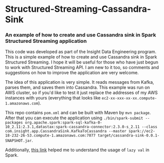 # Structured-Streaming-Cassandra-Sink
### An example of how to create and use Cassandra sink in Spark Structured Streaming application

This code was developed as part of the Insight Data Engineering program. This is a simple example of how to create and use Cassandra sink in Spark Structured Streaming. I hope it will be useful for those who have just begun to work with Structured Streaming API. I am new to it too, so comments and suggestions on how to improve the application are very welcome.

The idea of this application is very simple. It reads messages from Kafka, parses them, and saves them into Cassandra. This example was run on AWS cluster, so if you'd like to test it just replace the addresses of my AWS instances with yours (everything that looks like `ec2-xx-xxx-xx-xx.compute-1.amazonaws.com`).

This repo contains `pom.xml` and can be built with Maven by `mvn package`. After that you can execute the application using
`./bin/spark-submit --packages org.apache.spark:spark-sql-kafka-0-10_2.11:2.3.1,datastax:spark-cassandra-connector:2.3.0-s_2.11 --class com.insight.app.CassandraSink.KafkaToCassandra --master spark://ec2-18-232-26-53.compute-1.amazonaws.com:7077 target/cassandra-sink-0.0.1-SNAPSHOT.jar`.

Additionally, [this link](https://stackoverflow.com/questions/34457486/why-does-spark-fail-with-failed-to-get-broadcast-0-piece0-of-broadcast-0-in-lo) helped me to understand the usage of `lazy val` in Spark. 
